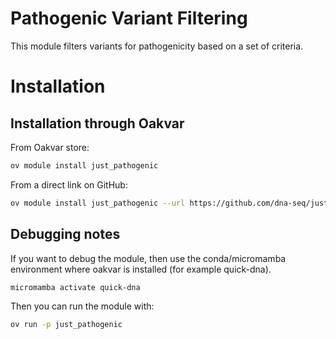 Pathogenic Variant Filtering
===========================

This module filters variants for pathogenicity based on a set of criteria.

# Installation
## Installation through Oakvar

From Oakvar store:
```bash
ov module install just_pathogenic
```
From a direct link on GitHub:
```bash
ov module install just_pathogenic --url https://github.com/dna-seq/just_pathogenic/tree/main
```


## Debugging notes

If you want to debug the module, then use the conda/micromamba environment where oakvar is installed (for example quick-dna).

```bash
micromamba activate quick-dna
```
Then you can run the module with:
```bash
ov run -p just_pathogenic
```
